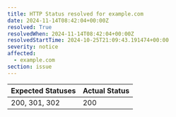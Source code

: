 ```yaml
---
title: HTTP Status resolved for example.com
date: 2024-11-14T08:42:04+00:00Z
resolved: True
resolvedWhen: 2024-11-14T08:42:04+00:00Z
resolvedStartTime: 2024-10-25T21:09:43.191474+00:00
severity: notice
affected:
  - example.com
section: issue
---
```


| Expected Statuses | Actual Status  |
|-------------------|----------------|
| 200, 301, 302 | 200 |
